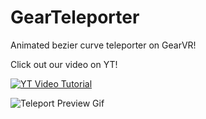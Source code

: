 # GearTeleporter
Animated bezier curve teleporter on GearVR!

 Click out our video on YT!
 
[![YT Video Tutorial](https://img.youtube.com/vi/DRzGEHZKeic/0.jpg)](https://www.youtube.com/watch?v=DRzGEHZKeic)

![Teleport Preview Gif](tele.gif?raw=true "Title")
